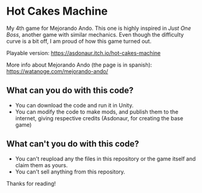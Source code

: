 # Hot Cakes Machine
My 4th game for Mejorando Ando.
This one is highly inspired in *Just One Boss*, another game with similar mechanics.
Even though the difficulty curve is a bit off, I am proud of how this game turned out.

Playable version: https://asdonaur.itch.io/hot-cakes-machine

More info about Mejorando Ando (the page is in spanish): https://watanoge.com/mejorando-ando/

## What can you do with this code?
- You can download the code and run it in Unity.
- You can modify the code to make mods, and publish them to the internet, giving respective credits (Asdonaur, for creating the base game)

## What can't you do with this code?
- You can't reupload any the files in this repository or the game itself and claim them as yours.
- You can't sell anything from this repository.

Thanks for reading!
